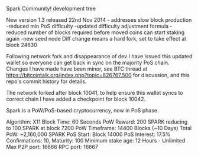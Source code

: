 
Spark Community! development tree

New version 1.3 released 22nd Nov 2014 - addresses slow block production
	-reduced min PoS difficulty
	-updated difficulty adjustment formula
	-reduced number of blocks required before moved coins can start staking again
	-new seed node
Diff change means a hard fork, set to take effect at block 24630

Following network fork and disappearance of dev I have issued this updated wallet so everyone can get back in sync on the majority PoS chain. Changes I have made have been minor, see BTC thread at https://bitcointalk.org/index.php?topic=826767.500 for discussion, and this repo's commit history for details.

The network forked after block 10041, to help ensure this wallet syncs to correct chain I have added a checkpoint for block 10042.

Spark is a PoW/PoS-based cryptocurrency, now in PoS phase.

Algorithm: X11
Block Time: 60 Seconds
PoW Reward: 200 SPARK reducing to 100 SPARK at block 7200
PoW Timeframe: 14400 Blocks (~10 Days)
Total PoW: ~2,160,000 SPARK
PoS Start: Block 14000
PoS Interest: 17.5%
Confirmations: 10, Maturity: 100
Minimum stake age: 12 Hours - Unlimited Max
P2P port: 16666
RPC port: 16667
